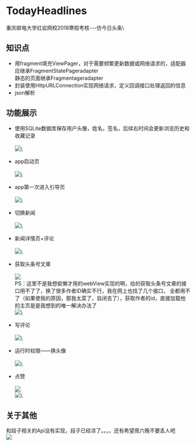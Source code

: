 # TodayHeadlines
重庆邮电大学红岩网校2018寒假考核---仿今日头条\
## 知识点
* 用fragment填充ViewPager，对于需要频繁更新数据或网络请求的，适配器应继承FragmentStatePageradapter\
静态的页面继承Fragmentageradapter
* 封装使用HttpURLConnection实现网络请求，定义回调接口处理返回的信息
* json解析
## 功能展示
* 使用SQLite数据库保存用户头像，姓名，签名，后续右时间会更新浏览历史和收藏记录\
\
![](https://github.com/kiritoj/TodayHeadlines/blob/master/readmePicture/%E4%BF%9D%E5%AD%98%E4%BF%A1%E6%81%AF.gif)\

* app启动页\
\
![](https://github.com/kiritoj/TodayHeadlines/blob/master/readmePicture/%E5%90%AF%E5%8A%A8%E9%A1%B5.gif)\
* app第一次进入引导页\
\
![](https://github.com/kiritoj/TodayHeadlines/blob/master/readmePicture/%E5%BC%95%E5%AF%BC%E9%A1%B5.gif)\
* 切换新闻\
\
![](https://github.com/kiritoj/TodayHeadlines/blob/master/readmePicture/%E5%88%87%E6%8D%A2%E6%96%B0%E9%97%BB.gif)\
* 新闻详情页+评论\
\
![](https://github.com/kiritoj/TodayHeadlines/blob/master/readmePicture/%E6%96%B0%E9%97%BB%E5%86%85%E5%AE%B9%E5%92%8C%E8%AF%84%E8%AE%BA.gif)\
* 获取头条号文章\
\
![](https://github.com/kiritoj/TodayHeadlines/blob/master/readmePicture/%E4%BD%9C%E8%80%85%E6%96%87%E7%AB%A0.gif)\
PS：这里不是我想偷懒才用的webView实现的啊，给的获取头条号文章的接口用不了了，换了很多作者ID确实不行，我在网上也找了几个接口，
全都用不了（如果使我的原因，那我太菜了，自闭去了），获取作者的id，直接加载他的主页是是我想到的唯一解决办法了\
![](https://github.com/kiritoj/TodayHeadlines/blob/master/readmePicture/error.png)\
* 写评论\
\
![](https://github.com/kiritoj/TodayHeadlines/blob/master/readmePicture/%E8%AF%84%E8%AE%BA.gif)\
* 运行时权限——换头像\
\
![](https://github.com/kiritoj/TodayHeadlines/blob/master/readmePicture/%E6%8D%A2%E5%A4%B4%E5%83%8F.gif)\
* 点赞\
\
![](https://github.com/kiritoj/TodayHeadlines/blob/master/readmePicture/%E7%82%B9%E8%B5%9E.gif)\
![](https://github.com/kiritoj/TodayHeadlines/blob/master/readmePicture/%E6%94%B9%E4%BF%A1%E6%81%AF.gif)\
## 关于其他
和段子相关的Api没有实现，段子已经凉了。。。。还有希望周六晚不要丢人吧\
![](https://github.com/kiritoj/TodayHeadlines/blob/master/readmePicture/19-45-07-9cdd-hinpmnr5338095.jpg)
